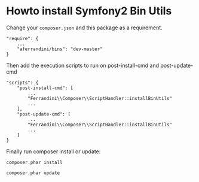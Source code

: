 # Howto install Symfony2 Bin Utils #

Change your `composer.json` and this package as a requirement.

    "require": {
        ...
        "aferrandini/bins": "dev-master"
    }

Then add the execution scripts to run on post-install-cmd and post-update-cmd

    "scripts": {
        "post-install-cmd": [
            ...
            "Ferrandini\\Composer\\ScriptHandler::installBinUtils"
            ...
        ],
        "post-update-cmd": [
            ...
            "Ferrandini\\Composer\\ScriptHandler::installBinUtils"
            ...
        ]
    }

Finally run composer install or update:

    composer.phar install
    
    composer.phar update

